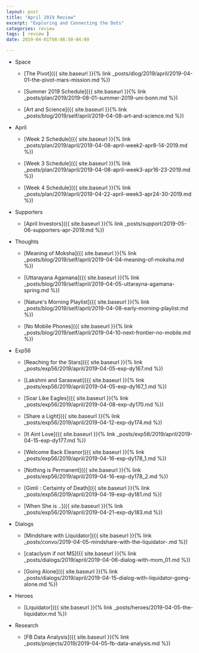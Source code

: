 ```yaml
---
layout: post
title: "April 2019 Review"
excerpt: "Exploring and Connecting the Dots"
categories: review
tags: [ review ]
date: 2019-04-01T08:08:50-04:00

---
```


  * Space
    * [The Pivot]({{ site.baseurl }}{% link _posts/dlog/2019/april/2019-04-01-the-pivot-mars-mission.md %})

    * [Summer 2019 Schedule]({{ site.baseurl }}{% link _posts/plan/2019/2019-08-01-summer-2019-uni-bonn.md %})

    * [Art and Science]({{ site.baseurl }}{% link _posts/blog/2019/self/april/2019-04-08-art-and-science.md %})

  * April

    * [Week 2 Schedule]({{ site.baseurl }}{% link _posts/plan/2019/april/2019-04-08-april-week2-apr8-14-2019.md %})

    * [Week 3 Schedule]({{ site.baseurl }}{% link _posts/plan/2019/april/2019-04-08-april-week3-apr16-23-2019.md %})

    * [Week 4 Schedule]({{ site.baseurl }}{% link _posts/plan/2019/april/2019-04-22-april-week3-apr24-30-2019.md %})

  * Supporters
    * [April Investors]({{ site.baseurl }}{% link _posts/support/2019-05-06-supporters-apr-2019.md  %})

  * Thoughts
    * [Meaning of Moksha]({{ site.baseurl }}{% link _posts/blog/2019/self/april/2019-04-04-meaning-of-moksha.md %})

    * [Uttarayana Agamana]({{ site.baseurl }}{% link _posts/blog/2019/self/april/2019-04-05-uttarayna-agamana-spring.md %})

    * [Nature's Morning Playlist]({{ site.baseurl }}{% link _posts/blog/2019/self/april/2019-04-08-early-morning-playlist.md  %})

    * [No Mobile Phones]({{ site.baseurl }}{% link _posts/blog/2019/self/april/2019-04-10-next-frontier-no-mobile.md  %})

  * Exp56
    * [Reaching for the Stars]({{ site.baseurl }}{% link _posts/exp56/2019/april/2019-04-05-exp-dy167.md  %})

    * [Lakshmi and Saraswati]({{ site.baseurl }}{% link _posts/exp56/2019/april/2019-04-05-exp-dy167_1.md  %})

    * [Soar Like Eagles]({{ site.baseurl }}{% link _posts/exp56/2019/april/2019-04-08-exp-dy170.md  %})

    * [Share a Light]({{ site.baseurl }}{% link _posts/exp56/2019/april/2019-04-12-exp-dy174.md  %})

    * [It Aint Love]({{ site.baseurl }}{% link _posts/exp56/2019/april/2019-04-15-exp-dy177.md  %})

    * [Welcome Back Eleanor]({{ site.baseurl }}{% link _posts/exp56/2019/april/2019-04-16-exp-dy178_1.md  %})

    * [Nothing is Permanent]({{ site.baseurl }}{% link _posts/exp56/2019/april/2019-04-16-exp-dy178_2.md  %})

    * [Gimli : Certainty of Death]({{ site.baseurl }}{% link _posts/exp56/2019/april/2019-04-19-exp-dy181.md  %})

    * [When She is ..]({{ site.baseurl }}{% link _posts/exp56/2019/april/2019-04-21-exp-dy183.md  %})

  * Dialogs
    * [Mindshare with Liquidator]({{ site.baseurl }}{% link _posts/convo/2019-04-05-mindshare-with-the-liquidator-.md %})

    * [cataclysm if not MS]({{ site.baseurl }}{% link _posts/dialogs/2019/april/2019-04-06-dialog-with-mom_01.md  %})

    * [Going Alone]({{ site.baseurl }}{% link _posts/dialogs/2019/april/2019-04-15-dialog-with-liquidator-going-alone.md  %})

  * Heroes
    * [Liquidator]({{ site.baseurl }}{% link _posts/heroes/2019-04-05-the-liquidator.md %})

  * Research
    * [FB Data Analysis]({{ site.baseurl }}{% link _posts/projects/2019/2019-04-05-fb-data-analysis.md  %})
